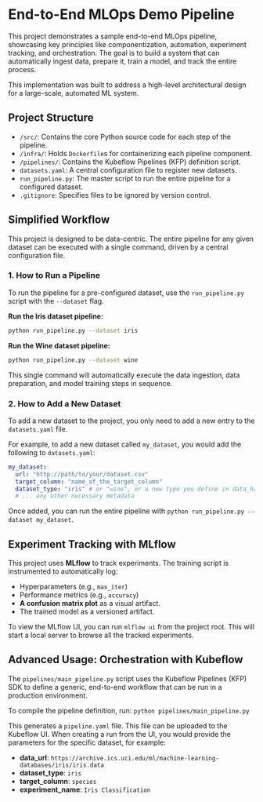 # End-to-End MLOps Demo Pipeline

This project demonstrates a sample end-to-end MLOps pipeline, showcasing key principles like componentization, automation, experiment tracking, and orchestration. The goal is to build a system that can automatically ingest data, prepare it, train a model, and track the entire process.

This implementation was built to address a high-level architectural design for a large-scale, automated ML system.

## Project Structure

- `/src/`: Contains the core Python source code for each step of the pipeline.
- `/infra/`: Holds `Dockerfile`s for containerizing each pipeline component.
- `/pipelines/`: Contains the Kubeflow Pipelines (KFP) definition script.
- `datasets.yaml`: A central configuration file to register new datasets.
- `run_pipeline.py`: The master script to run the entire pipeline for a configured dataset.
- `.gitignore`: Specifies files to be ignored by version control.

## Simplified Workflow

This project is designed to be data-centric. The entire pipeline for any given dataset can be executed with a single command, driven by a central configuration file.

### 1. How to Run a Pipeline

To run the pipeline for a pre-configured dataset, use the `run_pipeline.py` script with the `--dataset` flag.

**Run the Iris dataset pipeline:**
```bash
python run_pipeline.py --dataset iris
```

**Run the Wine dataset pipeline:**
```bash
python run_pipeline.py --dataset wine
```
This single command will automatically execute the data ingestion, data preparation, and model training steps in sequence.

### 2. How to Add a New Dataset

To add a new dataset to the project, you only need to add a new entry to the `datasets.yaml` file.

For example, to add a new dataset called `my_dataset`, you would add the following to `datasets.yaml`:
```yaml
my_dataset:
  url: "http://path/to/your/dataset.csv"
  target_column: "name_of_the_target_column"
  dataset_type: "iris" # or "wine", or a new type you define in data_handling.py
  # ... any other necessary metadata
```
Once added, you can run the entire pipeline with `python run_pipeline.py --dataset my_dataset`.

## Experiment Tracking with MLflow

This project uses **MLflow** to track experiments. The training script is instrumented to automatically log:
-   Hyperparameters (e.g., `max_iter`)
-   Performance metrics (e.g., `accuracy`)
-   **A confusion matrix plot** as a visual artifact.
-   The trained model as a versioned artifact.

To view the MLflow UI, you can run `mlflow ui` from the project root. This will start a local server to browse all the tracked experiments.

## Advanced Usage: Orchestration with Kubeflow

The `pipelines/main_pipeline.py` script uses the Kubeflow Pipelines (KFP) SDK to define a generic, end-to-end workflow that can be run in a production environment.

To compile the pipeline definition, run:
`python pipelines/main_pipeline.py`

This generates a `pipeline.yaml` file. This file can be uploaded to the Kubeflow UI. When creating a run from the UI, you would provide the parameters for the specific dataset, for example:
- **data_url**: `https://archive.ics.uci.edu/ml/machine-learning-databases/iris/iris.data`
- **dataset_type**: `iris`
- **target_column**: `species`
- **experiment_name**: `Iris Classification`
